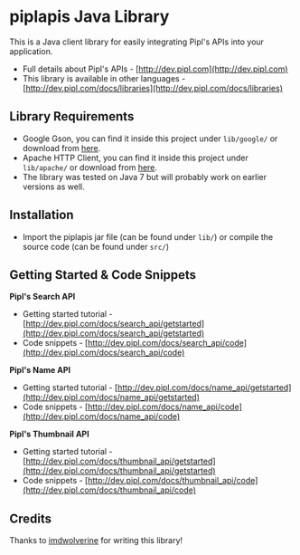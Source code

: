 piplapis Java Library
===========================

This is a Java client library for easily integrating Pipl's APIs into your application.

* Full details about Pipl's APIs - [http://dev.pipl.com](http://dev.pipl.com)  
* This library is available in other languages - [http://dev.pipl.com/docs/libraries](http://dev.pipl.com/docs/libraries)

Library Requirements
--------------------

* Google Gson, you can find it inside this project under `lib/google/` or download from [here](http://code.google.com/p/google-gson/downloads/list).
* Apache HTTP Client, you can find it inside this project under `lib/apache/` or download from [here](http://www.apache.org/dist/httpcomponents/httpclient/binary/httpcomponents-client-4.2.3-bin.zip).
* The library was tested on Java 7 but will probably work on earlier versions as well.

Installation
------------

* Import the piplapis jar file (can be found under `lib/`) or compile the source code (can be found under `src/`) 

Getting Started & Code Snippets
-------------------------------

**Pipl's Search API**
* Getting started tutorial - [http://dev.pipl.com/docs/search_api/getstarted](http://dev.pipl.com/docs/search_api/getstarted)  
* Code snippets - [http://dev.pipl.com/docs/search_api/code](http://dev.pipl.com/docs/search_api/code)  

**Pipl's Name API**
* Getting started tutorial - [http://dev.pipl.com/docs/name_api/getstarted](http://dev.pipl.com/docs/name_api/getstarted)  
* Code snippets - [http://dev.pipl.com/docs/name_api/code](http://dev.pipl.com/docs/name_api/code)  

**Pipl's Thumbnail API**
* Getting started tutorial - [http://dev.pipl.com/docs/thumbnail_api/getstarted](http://dev.pipl.com/docs/thumbnail_api/getstarted)  
* Code snippets - [http://dev.pipl.com/docs/thumbnail_api/code](http://dev.pipl.com/docs/thumbnail_api/code)  

Credits
-------

Thanks to [imdwolverine](https://github.com/imdwolverine) for writing this library!